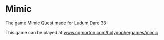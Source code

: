 # Mimic
The game Mimic Quest made for Ludum Dare 33

This game can be played at www.cgmorton.com/holygophergames/mimic
